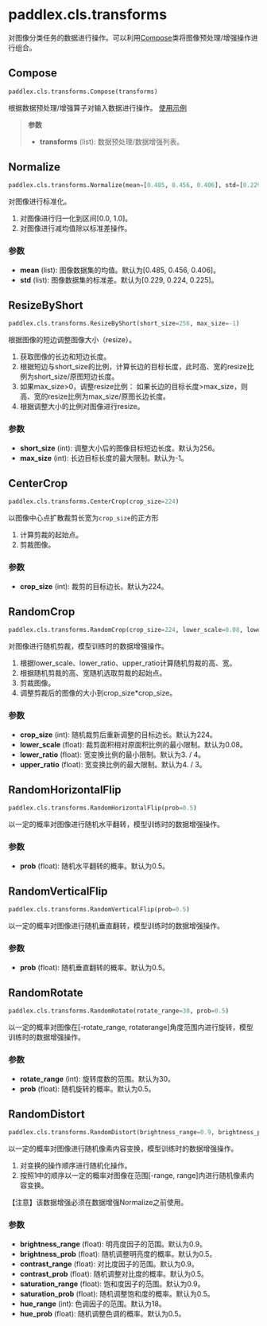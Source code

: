 # paddlex.cls.transforms

对图像分类任务的数据进行操作。可以利用[Compose](#compose)类将图像预处理/增强操作进行组合。

## Compose
```python
paddlex.cls.transforms.Compose(transforms)
```

根据数据预处理/增强算子对输入数据进行操作。  [使用示例](https://github.com/PaddlePaddle/PaddleX/blob/develop/tutorials/train/image_classification/mobilenetv2.py#L15)

> **参数**
> * **transforms** (list): 数据预处理/数据增强列表。

## Normalize
```python
paddlex.cls.transforms.Normalize(mean=[0.485, 0.456, 0.406], std=[0.229, 0.224, 0.225])
```

对图像进行标准化。  
1. 对图像进行归一化到区间[0.0, 1.0]。  
2. 对图像进行减均值除以标准差操作。

### 参数
* **mean** (list): 图像数据集的均值。默认为[0.485, 0.456, 0.406]。
* **std** (list): 图像数据集的标准差。默认为[0.229, 0.224, 0.225]。

## ResizeByShort
```python
paddlex.cls.transforms.ResizeByShort(short_size=256, max_size=-1)
```

根据图像的短边调整图像大小（resize）。  
1. 获取图像的长边和短边长度。  
2. 根据短边与short_size的比例，计算长边的目标长度，此时高、宽的resize比例为short_size/原图短边长度。  
3. 如果max_size>0，调整resize比例：
   如果长边的目标长度>max_size，则高、宽的resize比例为max_size/原图长边长度。
4. 根据调整大小的比例对图像进行resize。

### 参数
* **short_size** (int): 调整大小后的图像目标短边长度。默认为256。
* **max_size** (int): 长边目标长度的最大限制。默认为-1。

## CenterCrop
```python
paddlex.cls.transforms.CenterCrop(crop_size=224)
```

以图像中心点扩散裁剪长宽为`crop_size`的正方形  
1. 计算剪裁的起始点。  
2. 剪裁图像。

### 参数
* **crop_size** (int): 裁剪的目标边长。默认为224。

## RandomCrop
```python
paddlex.cls.transforms.RandomCrop(crop_size=224, lower_scale=0.08, lower_ratio=3. / 4, upper_ratio=4. / 3)
```

对图像进行随机剪裁，模型训练时的数据增强操作。
1. 根据lower_scale、lower_ratio、upper_ratio计算随机剪裁的高、宽。
2. 根据随机剪裁的高、宽随机选取剪裁的起始点。
3. 剪裁图像。
4. 调整剪裁后的图像的大小到crop_size*crop_size。

### 参数
* **crop_size** (int): 随机裁剪后重新调整的目标边长。默认为224。
* **lower_scale** (float): 裁剪面积相对原面积比例的最小限制。默认为0.08。
* **lower_ratio** (float): 宽变换比例的最小限制。默认为3. / 4。
* **upper_ratio** (float): 宽变换比例的最大限制。默认为4. / 3。

## RandomHorizontalFlip
```python
paddlex.cls.transforms.RandomHorizontalFlip(prob=0.5)
```

以一定的概率对图像进行随机水平翻转，模型训练时的数据增强操作。

### 参数
* **prob** (float): 随机水平翻转的概率。默认为0.5。

## RandomVerticalFlip
```python
paddlex.cls.transforms.RandomVerticalFlip(prob=0.5)
```

以一定的概率对图像进行随机垂直翻转，模型训练时的数据增强操作。

### 参数
* **prob** (float): 随机垂直翻转的概率。默认为0.5。

## RandomRotate
```python
paddlex.cls.transforms.RandomRotate(rotate_range=30, prob=0.5)
```

以一定的概率对图像在[-rotate_range, rotaterange]角度范围内进行旋转，模型训练时的数据增强操作。

### 参数
* **rotate_range** (int): 旋转度数的范围。默认为30。
* **prob** (float): 随机旋转的概率。默认为0.5。

## RandomDistort
```python
paddlex.cls.transforms.RandomDistort(brightness_range=0.9, brightness_prob=0.5, contrast_range=0.9, contrast_prob=0.5, saturation_range=0.9, saturation_prob=0.5, hue_range=18, hue_prob=0.5)
```

以一定的概率对图像进行随机像素内容变换，模型训练时的数据增强操作。  
1. 对变换的操作顺序进行随机化操作。
2. 按照1中的顺序以一定的概率对图像在范围[-range, range]内进行随机像素内容变换。  

【注意】该数据增强必须在数据增强Normalize之前使用。

### 参数
* **brightness_range** (float): 明亮度因子的范围。默认为0.9。
* **brightness_prob** (float): 随机调整明亮度的概率。默认为0.5。
* **contrast_range** (float): 对比度因子的范围。默认为0.9。
* **contrast_prob** (float): 随机调整对比度的概率。默认为0.5。
* **saturation_range** (float): 饱和度因子的范围。默认为0.9。
* **saturation_prob** (float): 随机调整饱和度的概率。默认为0.5。
* **hue_range** (int): 色调因子的范围。默认为18。
* **hue_prob** (float): 随机调整色调的概率。默认为0.5。

<!--
## ComposedClsTransforms
```python
paddlex.cls.transforms.ComposedClsTransforms(mode, crop_size=[224, 224], mean=[0.485, 0.456, 0.406], std=[0.229, 0.224, 0.225], random_horizontal_flip=True)
```
分类模型中已经组合好的数据处理流程，开发者可以直接使用ComposedClsTransforms，简化手动组合transforms的过程, 该类中已经包含了[RandomCrop](#RandomCrop)和[RandomHorizontalFlip](#RandomHorizontalFlip)两种数据增强方式，你仍可以通过[add_augmenters函数接口](#add_augmenters)添加新的数据增强方式。  
ComposedClsTransforms共包括以下几个步骤：
> 训练阶段：
> > 1. 随机从图像中crop一块子图，并resize成crop_size大小
> > 2. 将1的输出按0.5的概率随机进行水平翻转, 若random_horizontal_flip为False，则跳过此步骤
> > 3. 将图像进行归一化
> 验证/预测阶段：
> > 1. 将图像按比例Resize，使得最小边长度为crop_size[0] * 1.14
> > 2. 从图像中心crop出一个大小为crop_size的图像
> > 3. 将图像进行归一化

### 参数
* **mode** (str): Transforms所处的阶段，包括`train', 'eval'或'test'
* **crop_size** (int|list): 输入到模型里的图像大小，默认为[224, 224]（与原图大小无关，根据上述几个步骤，会将原图处理成该图大小输入给模型训练)
* **mean** (list): 图像均值, 默认为[0.485, 0.456, 0.406]。
* **std** (list): 图像方差，默认为[0.229, 0.224, 0.225]。
* **random_horizontal_flip**(bool): 数据增强，是否以0，5的概率使用随机水平翻转增强，仅在model为'train'时生效，默认为True。底层实现采用[paddlex.cls.transforms.RandomHorizontalFlip](#randomhorizontalflip)

### 添加数据增强方式
```python
ComposedClsTransforms.add_augmenters(augmenters)
```
> **参数**
> * **augmenters**(list): 数据增强方式列表

#### 使用示例
```
import paddlex as pdx
from paddlex.cls import transforms
train_transforms = transforms.ComposedClsTransforms(mode='train', crop_size=[320, 320])
eval_transforms = transforms.ComposedClsTransforms(mode='eval', crop_size=[320, 320])

# 添加数据增强
import imgaug.augmenters as iaa
train_transforms.add_augmenters([
			transforms.RandomDistort(),
			iaa.blur.GaussianBlur(sigma=(0.0, 3.0))
])
```
上面代码等价于
```
import paddlex as pdx
from paddlex.cls import transforms
train_transforms = transforms.Composed([
		transforms.RandomDistort(),
		iaa.blur.GaussianBlur(sigma=(0.0, 3.0)),
		# 上面两个为通过add_augmenters额外添加的数据增强方式
		transforms.RandomCrop(crop_size=320),
		transforms.RandomHorizontalFlip(prob=0.5),
		transforms.Normalize()
])
eval_transforms = transforms.Composed([
		transforms.ResizeByShort(short_size=int(320*1.14)),
		transforms.CenterCrop(crop_size=320),
		transforms.Normalize()
])
```
-->
